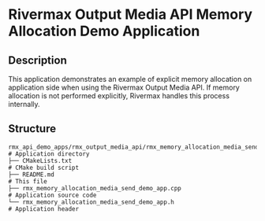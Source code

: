 # Rivermax Output Media API Memory Allocation Demo Application

## Description

This application demonstrates an example of explicit memory allocation on application side when using the Rivermax Output Media API. If memory allocation is not performed explicitly, Rivermax handles this process internally.

## Structure

```
rmx_api_demo_apps/rmx_output_media_api/rmx_memory_allocation_media_send_demo_app  # Application directory
├── CMakeLists.txt                                                                # CMake build script
├── README.md                                                                     # This file
├── rmx_memory_allocation_media_send_demo_app.cpp                                 # Application source code
└── rmx_memory_allocation_media_send_demo_app.h                                   # Application header
```
